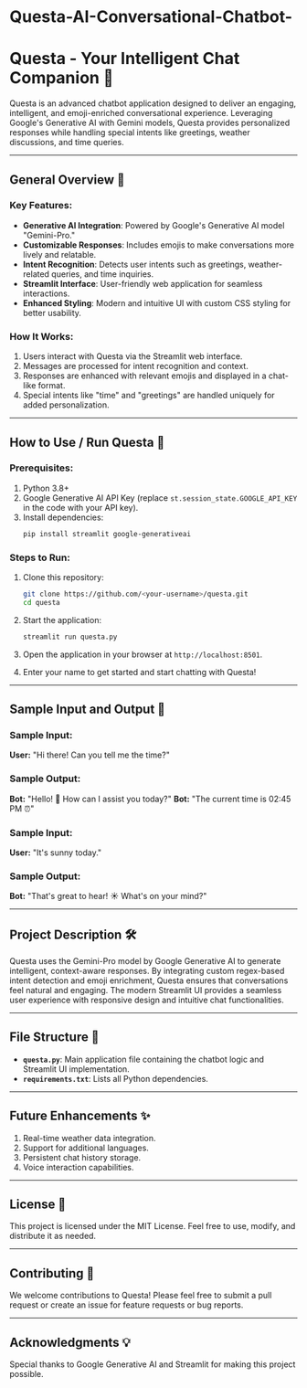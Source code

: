 # Questa-AI-Conversational-Chatbot-

# Questa - Your Intelligent Chat Companion 🤖

Questa is an advanced chatbot application designed to deliver an engaging, intelligent, and emoji-enriched conversational experience. Leveraging Google's Generative AI with Gemini models, Questa provides personalized responses while handling special intents like greetings, weather discussions, and time queries.

---

## General Overview 📖

### Key Features:
- **Generative AI Integration**: Powered by Google's Generative AI model "Gemini-Pro."
- **Customizable Responses**: Includes emojis to make conversations more lively and relatable.
- **Intent Recognition**: Detects user intents such as greetings, weather-related queries, and time inquiries.
- **Streamlit Interface**: User-friendly web application for seamless interactions.
- **Enhanced Styling**: Modern and intuitive UI with custom CSS styling for better usability.

### How It Works:
1. Users interact with Questa via the Streamlit web interface.
2. Messages are processed for intent recognition and context.
3. Responses are enhanced with relevant emojis and displayed in a chat-like format.
4. Special intents like "time" and "greetings" are handled uniquely for added personalization.

---

## How to Use / Run Questa 🚀

### Prerequisites:
1. Python 3.8+
2. Google Generative AI API Key (replace `st.session_state.GOOGLE_API_KEY` in the code with your API key).
3. Install dependencies:
   ```bash
   pip install streamlit google-generativeai
   ```

### Steps to Run:
1. Clone this repository:
   ```bash
   git clone https://github.com/<your-username>/questa.git
   cd questa
   ```
2. Start the application:
   ```bash
   streamlit run questa.py
   ```
3. Open the application in your browser at `http://localhost:8501`.

4. Enter your name to get started and start chatting with Questa!

---

## Sample Input and Output 🎯

### Sample Input:
**User:** "Hi there! Can you tell me the time?"

### Sample Output:
**Bot:** "Hello! 👋 How can I assist you today?"
**Bot:** "The current time is 02:45 PM ⏰"

### Sample Input:
**User:** "It's sunny today."

### Sample Output:
**Bot:** "That's great to hear! ☀️ What's on your mind?"

---

## Project Description 🛠️
Questa uses the Gemini-Pro model by Google Generative AI to generate intelligent, context-aware responses. By integrating custom regex-based intent detection and emoji enrichment, Questa ensures that conversations feel natural and engaging. The modern Streamlit UI provides a seamless user experience with responsive design and intuitive chat functionalities.

---

## File Structure 📂
- **`questa.py`**: Main application file containing the chatbot logic and Streamlit UI implementation.
- **`requirements.txt`**: Lists all Python dependencies.

---

## Future Enhancements ✨
1. Real-time weather data integration.
2. Support for additional languages.
3. Persistent chat history storage.
4. Voice interaction capabilities.

---

## License 📄
This project is licensed under the MIT License. Feel free to use, modify, and distribute it as needed.

---

## Contributing 🙌
We welcome contributions to Questa! Please feel free to submit a pull request or create an issue for feature requests or bug reports.

---

## Acknowledgments 💡
Special thanks to Google Generative AI and Streamlit for making this project possible.
